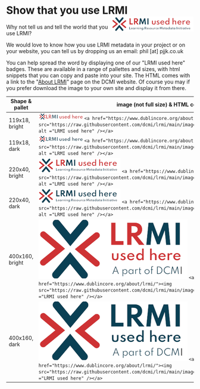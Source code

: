 # Show that you use LRMI <img src="images/usedHereLong_small+bright.png" align="right" />

Why not tell us and tell the world that you use LRMI?

We would love to know how you use LRMI metadata in your project or on your website,
you can tell us by dropping us an email: phil [at] pjjk.co.uk

You can help spread the word by displaying one of our "LRMI used here" badges. These are available in a range of pallettes and sizes, with html snippets that you can copy and paste into your site. The HTML comes with a link to the "[About LRMI](https://www.dublincore.org/about/lrmi/)" page on the DCMI website. Of course you may if you prefer download the image to your own site and display it from there. 

| Shape & pallet |     image (not full size)                     &   HTML code   |
|----------------|--------------------------------------------------------------|
| 119x18, bright   | ![Tiny, bright version of LRMI used here badge](images/usedHereLong_tiny+bright.png)    ```<a href="https://www.dublincore.org/about/lrmi/"><img src="https://raw.githubusercontent.com/dcmi/lrmi/main/images/usedHereLong_tiny+bright.png" alt ="LRMI used here" /></a>``` |
| 119x18, dark   | ![Tiny, dark version of LRMI used here badge](images/usedHereLong_tiny+dark.png)    ```<a href="https://www.dublincore.org/about/lrmi/"><img src="https://raw.githubusercontent.com/dcmi/lrmi/main/images/usedHereLong_tiny+dark.png" alt ="LRMI used here" /></a>``` |
| 220x40, bright   | ![Small, bright version of LRMI used here badge](images/usedHereLong_small+bright.png)    ```<a href="https://www.dublincore.org/about/lrmi/"><img src="https://raw.githubusercontent.com/dcmi/lrmi/main/images/usedHereLong_small+bright.png" alt ="LRMI used here" /></a>``` |
| 220x40, dark   | ![Small, dark version of LRMI used here badge](images/usedHereLong_small+dark.png)    ```<a href="https://www.dublincore.org/about/lrmi/"><img src="https://raw.githubusercontent.com/dcmi/lrmi/main/images/usedHereLong_small+dark.png" alt ="LRMI used here" /></a>``` |
| 400x160, bright   | ![Square, bright version of LRMI used here badge](images/usedHereSquare_bright.png)    ```<a href="https://www.dublincore.org/about/lrmi/"><img src="https://raw.githubusercontent.com/dcmi/lrmi/main/images/usedHereSquare_bright.png" alt ="LRMI used here" /></a>``` |
| 400x160, dark   | ![Square, dark version of LRMI used here badge](images/usedHereSquare_dark.png)    ```<a href="https://www.dublincore.org/about/lrmi/"><img src="https://raw.githubusercontent.com/dcmi/lrmi/main/images/usedHereSquare_dark.png" alt ="LRMI used here" /></a>``` |

